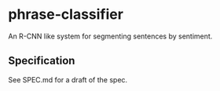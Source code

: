 # phrase-classifier
An R-CNN like system for segmenting sentences by sentiment.

## Specification

See SPEC.md for a draft of the spec.

